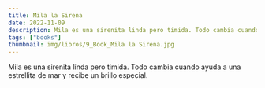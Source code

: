 ```yaml
---
title: Mila la Sirena
date: 2022-11-09
description: Mila es una sirenita linda pero timida. Todo cambia cuando ayuda a una estrellita de mar y recibe un brillo especial.
tags: ["books"]
thumbnail: img/libros/9_Book_Mila la Sirena.jpg
---
```


Mila es una sirenita linda pero timida. Todo cambia cuando ayuda a una estrellita de mar y recibe un brillo especial.